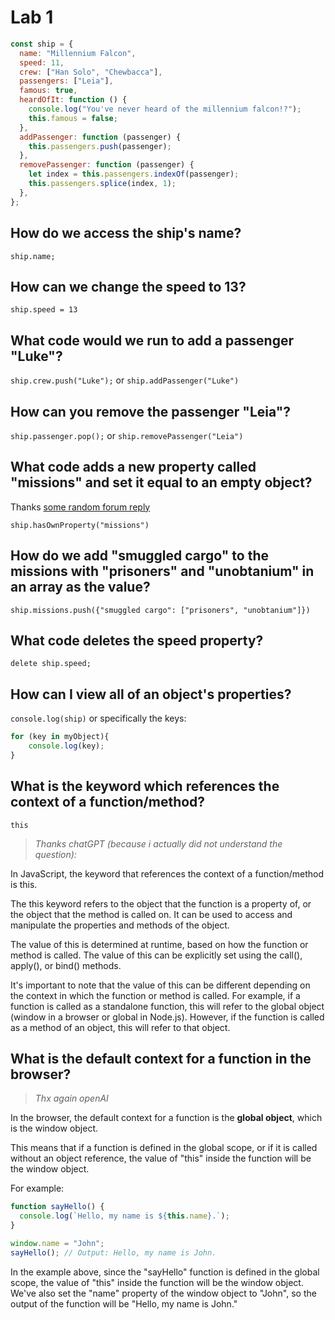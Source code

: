 # Lab 1

```javascript
const ship = {
  name: "Millennium Falcon",
  speed: 11,
  crew: ["Han Solo", "Chewbacca"],
  passengers: ["Leia"],
  famous: true,
  heardOfIt: function () {
    console.log("You've never heard of the millennium falcon!?");
    this.famous = false;
  },
  addPassenger: function (passenger) {
    this.passengers.push(passenger);
  },
  removePassenger: function (passenger) {
    let index = this.passengers.indexOf(passenger);
    this.passengers.splice(index, 1);
  },
};

```

## How do we access the ship's name?

```ship.name;```

## How can we change the speed to 13?

```ship.speed = 13```

## What code would we run to add a passenger "Luke"?

```ship.crew.push("Luke");```
or
```ship.addPassenger("Luke")```

## How can you remove the passenger "Leia"?

```ship.passenger.pop();```
or
```ship.removePassenger("Leia")```

## What code adds a new property called "missions" and set it equal to an empty object?

Thanks [some random forum reply](https://forum.freecodecamp.org/t/adding-empty-properties-to-an-object/339839/5)

```ship.hasOwnProperty("missions")```

## How do we add "smuggled cargo" to the missions with "prisoners" and "unobtanium" in an array as the value?

```ship.missions.push({"smuggled cargo": ["prisoners", "unobtanium"]})```

## What code deletes the speed property?

```delete ship.speed;```

## How can I view all of an object's properties?

```console.log(ship)```
or specifically the keys:

``` javascript
for (key in myObject){
    console.log(key);
}
```

## What is the keyword which references the context of a function/method?

```this```

>*Thanks chatGPT (because i actually did not understand the question):*

In JavaScript, the keyword that references the context of a function/method is this.

The this keyword refers to the object that the function is a property of, or the object that the method is called on. It can be used to access and manipulate the properties and methods of the object.

The value of this is determined at runtime, based on how the function or method is called. The value of this can be explicitly set using the call(), apply(), or bind() methods.

It's important to note that the value of this can be different depending on the context in which the function or method is called. For example, if a function is called as a standalone function, this will refer to the global object (window in a browser or global in Node.js). However, if the function is called as a method of an object, this will refer to that object.

## What is the default context for a function in the browser?

>*Thx again openAI*

In the browser, the default context for a function is the **global object**, which is the window object.

This means that if a function is defined in the global scope, or if it is called without an object reference, the value of "this" inside the function will be the window object.

For example:

```javascript
function sayHello() {
  console.log(`Hello, my name is ${this.name}.`);
}

window.name = "John";
sayHello(); // Output: Hello, my name is John.

```

In the example above, since the "sayHello" function is defined in the global scope, the value of "this" inside the function will be the window object. We've also set the "name" property of the window object to "John", so the output of the function will be "Hello, my name is John."
